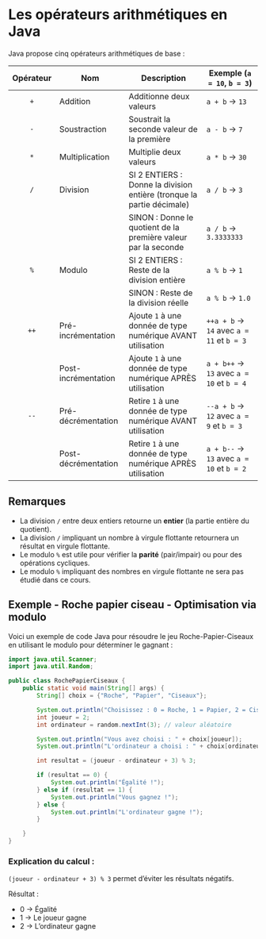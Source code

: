 # Les opérateurs arithmétiques en Java

Java propose cinq opérateurs arithmétiques de base :

|Opérateur|Nom|Description|Exemple (`a = 10`, `b = 3`)|
|:---:|---|---|---|
|`+`|Addition| Additionne deux valeurs|`a + b` → `13`|
|`-`|Soustraction| Soustrait la seconde valeur de la première|`a - b` → `7`|
|`*`|Multiplication| Multiplie deux valeurs|`a * b` → `30`|
|`/`|Division|SI 2 ENTIERS : Donne la division entière (tronque la partie décimale)|`a / b` → `3`|
|||SINON : Donne le quotient de la première valeur par la seconde|`a / b` → `3.3333333`|
|`%`|Modulo|SI 2 ENTIERS : Reste de la division entière|`a % b` → `1`|
|||SINON : Reste de la division réelle|`a % b` → `1.0`|
|`++`|Pré-incrémentation|Ajoute `1` à une donnée de type numérique AVANT utilisation|`++a + b` → `14` avec `a = 11` et `b = 3`|
||Post-incrémentation|Ajoute `1` à une donnée de type numérique APRÈS utilisation|`a + b++` → `13` avec `a = 10` et `b = 4`|
|`--`|Pré-décrémentation|Retire `1` à une donnée de type numérique AVANT utilisation|`--a + b` → `12` avec `a = 9` et `b = 3`|
||Post-décrémentation|Retire `1` à une donnée de type numérique APRÈS utilisation|`a + b--` → `13` avec `a = 10` et `b = 2`|


## Remarques

- La division `/` entre deux entiers retourne un **entier** (la partie entière du quotient).
- La division `/` impliquant un nombre à virgule flottante retournera un résultat en virgule flottante.
- Le modulo `%` est utile pour vérifier la **parité** (pair/impair) ou pour des opérations cycliques.
- Le modulo `%` impliquant des nombres en virgule flottante ne sera pas étudié dans ce cours.


## Exemple - Roche papier ciseau - Optimisation via modulo

Voici un exemple de code Java pour résoudre le jeu Roche-Papier-Ciseaux en utilisant le modulo pour déterminer le gagnant :

```java
import java.util.Scanner;
import java.util.Random;

public class RochePapierCiseaux {
    public static void main(String[] args) {
        String[] choix = {"Roche", "Papier", "Ciseaux"};

        System.out.println("Choisissez : 0 = Roche, 1 = Papier, 2 = Ciseaux");
        int joueur = 2; 
        int ordinateur = random.nextInt(3); // valeur aléatoire

        System.out.println("Vous avez choisi : " + choix[joueur]);
        System.out.println("L'ordinateur a choisi : " + choix[ordinateur]);

        int resultat = (joueur - ordinateur + 3) % 3;

        if (resultat == 0) {
            System.out.println("Égalité !");
        } else if (resultat == 1) {
            System.out.println("Vous gagnez !");
        } else {
            System.out.println("L'ordinateur gagne !");
        }

    }
}
```

### Explication du calcul :
`(joueur - ordinateur + 3) % 3` permet d’éviter les résultats négatifs.

Résultat :
- 0 → Égalité
- 1 → Le joueur gagne
- 2 → L’ordinateur gagne



